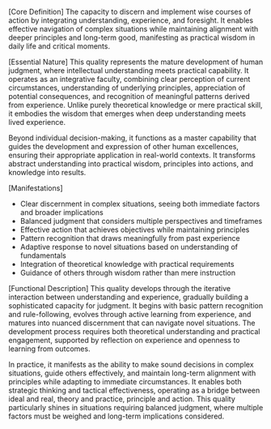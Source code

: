 [Core Definition]
The capacity to discern and implement wise courses of action by integrating understanding, experience, and foresight. It enables effective navigation of complex situations while maintaining alignment with deeper principles and long-term good, manifesting as practical wisdom in daily life and critical moments.

[Essential Nature]
This quality represents the mature development of human judgment, where intellectual understanding meets practical capability. It operates as an integrative faculty, combining clear perception of current circumstances, understanding of underlying principles, appreciation of potential consequences, and recognition of meaningful patterns derived from experience. Unlike purely theoretical knowledge or mere practical skill, it embodies the wisdom that emerges when deep understanding meets lived experience.

Beyond individual decision-making, it functions as a master capability that guides the development and expression of other human excellences, ensuring their appropriate application in real-world contexts. It transforms abstract understanding into practical wisdom, principles into actions, and knowledge into results.

[Manifestations]
- Clear discernment in complex situations, seeing both immediate factors and broader implications
- Balanced judgment that considers multiple perspectives and timeframes
- Effective action that achieves objectives while maintaining principles
- Pattern recognition that draws meaningfully from past experience
- Adaptive response to novel situations based on understanding of fundamentals
- Integration of theoretical knowledge with practical requirements
- Guidance of others through wisdom rather than mere instruction

[Functional Description]
This quality develops through the iterative interaction between understanding and experience, gradually building a sophisticated capacity for judgment. It begins with basic pattern recognition and rule-following, evolves through active learning from experience, and matures into nuanced discernment that can navigate novel situations. The development process requires both theoretical understanding and practical engagement, supported by reflection on experience and openness to learning from outcomes.

In practice, it manifests as the ability to make sound decisions in complex situations, guide others effectively, and maintain long-term alignment with principles while adapting to immediate circumstances. It enables both strategic thinking and tactical effectiveness, operating as a bridge between ideal and real, theory and practice, principle and action. This quality particularly shines in situations requiring balanced judgment, where multiple factors must be weighed and long-term implications considered.